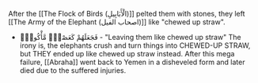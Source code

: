 After the [[The Flock of Birds (الْأَبَابِيلِ)]] pelted them with stones, they left [[The Army of the Elephant (اصحاب الفیل)]] like "chewed up straw".
- فَجَعَلَهُمْ كَعَصْفٍۢ مَّأْكُولٍۭ - "Leaving them like chewed up straw"
The irony is, the elephants crush and turn things into CHEWED-UP STRAW, but THEY ended up like chewed up straw instead.
After this mega failure, [[Abraha]] went back to Yemen in a disheveled form and later died due to the suffered injuries. 